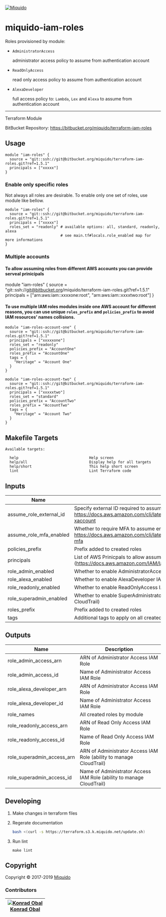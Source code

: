 <!-- This file was automatically generated by the `build-harness`. Make all changes to `README.yaml` and run `make readme` to rebuild this file. -->
[![Miquido][logo]](https://www.miquido.com/)

# miquido-iam-roles
Roles provisioned by module:

- `AdministratorAccess`

    administrator access policy to assume from authentication account

- `ReadOnlyAccess`

    read only access policy to assume from authentication account

- `AlexaDeveloper`

    full access policy to: `Lambda`, `Lex` and `Alexa` to assume from authentication account
---
Terraform Module

BitBucket Repository: https://bitbucket.org/miquido/terraform-iam-roles
## Usage

```hcl
module "iam-roles" {
  source = "git::ssh://git@bitbucket.org/miquido/terraform-iam-roles.git?ref=1.5.1"
  principals = ["xxxxx"]
}
```

### Enable only specific roles

Not always all roles are desirable. To enable only one set of roles, use module like bellow.

```hcl
module "iam-roles" {
  source = "git::ssh://git@bitbucket.org/miquido/terraform-iam-roles.git?ref=1.5.1"
  principals = ["xxxxx"]
  roles_set = "readonly" # available options: all, standard, readonly, alexa
                         # see main.tf#locals.role_enabled map for more informations
}
```

### Multiple accounts

#### To allow assuming roles from different AWS accounts you can provide serveal prinicipals

module "iam-roles" {
  source = "git::ssh://git@bitbucket.org/miquido/terraform-iam-roles.git?ref=1.5.1"
  principals = ["arn:aws:iam::xxxxone:root", "arn:aws:iam::xxxxtwo:root"]
}

#### To use multiple IAM roles modules inside one AWS account for different reasons, you can use unique `roles_prefix` and `policies_prefix` to avoid IAM resources' names collisions.

```hcl
module "iam-roles-account-one" {
  source = "git::ssh://git@bitbucket.org/miquido/terraform-iam-roles.git?ref=1.5.1"
  principals = ["xxxxxone"]
  roles_set = "readonly"
  policies_prefix = "AccountOne"
  roles_prefix = "AccountOne"
  tags = {
    "Heritage" = "Account One"
  }
}

module "iam-roles-account-two" {
  source = "git::ssh://git@bitbucket.org/miquido/terraform-iam-roles.git?ref=1.5.1"
  principals = ["xxxxxtwo"]
  roles_set = "standard"
  policies_prefix = "AccountTwo"
  roles_prefix = "AccountTwo"
  tags = {
    "Heritage" = "Account Two"
  }
}
```
## Makefile Targets
```
Available targets:

  help                                Help screen
  help/all                            Display help for all targets
  help/short                          This help short screen
  lint                                Lint Terraform code

```
## Inputs

| Name | Description | Type | Default | Required |
|------|-------------|:----:|:-----:|:-----:|
| assume_role_external_id | Specify external ID required to assume enabled roles. Disabled if empty. See: https://docs.aws.amazon.com/cli/latest/userguide/cli-configure-role.html#cli-configure-role-xaccount | string | `` | no |
| assume_role_mfa_enabled | Whether to require MFA to assume enabled roles. See: https://docs.aws.amazon.com/cli/latest/userguide/cli-configure-role.html#cli-configure-role-mfa | bool | `true` | no |
| policies_prefix | Prefix added to created roles | string | `` | no |
| principals | List of AWS Prinicpals to allow assuming created IAM roles (https://docs.aws.amazon.com/IAM/latest/UserGuide/reference_policies_elements_principal.html) | list(string) | - | yes |
| role_admin_enabled | Whether to enable AdministratorAccess IAM Role | bool | `true` | no |
| role_alexa_enabled | Whether to enable AlexaDeveloper IAM Role | bool | `false` | no |
| role_readonly_enabled | Whether to enable ReadOnlyAccess IAM Role | bool | `true` | no |
| role_superadmin_enabled | Whether to enable SuperAdministratorAccess IAM Role (Administrator with ability to manage CloudTrail) | bool | `false` | no |
| roles_prefix | Prefix added to created roles | string | `` | no |
| tags | Additional tags to apply on all created resources | map(string) | `<map>` | no |

## Outputs

| Name | Description |
|------|-------------|
| role_admin_access_arn | ARN of Administrator Access IAM Role |
| role_admin_access_id | Name of Administrator Access IAM Role |
| role_alexa_developer_arn | ARN of Administrator Access IAM Role |
| role_alexa_developer_id | Name of Administrator Access IAM Role |
| role_names | All created roles by module |
| role_readonly_access_arn | ARN of Read Only Access IAM Role |
| role_readonly_access_id | Name of Read Only Access IAM Role |
| role_superadmin_access_arn | ARN of Administrator Access IAM Role (ability to manage CloudTrail) |
| role_superadmin_access_id | Name of Administrator Access IAM Role (ability to manage CloudTrail) |



## Developing

1. Make changes in terraform files

2. Regerate documentation

    ```bash
    bash <(curl -s https://terraform.s3.k.miquido.net/update.sh)
    ```

3. Run lint

    ```
    make lint
    ```

## Copyright

Copyright © 2017-2019 [Miquido](https://miquido.com)



### Contributors

|  [![Konrad Obal][k911_avatar]][k911_homepage]<br/>[Konrad Obal][k911_homepage] |
|---|

  [k911_homepage]: https://github.com/k911
  [k911_avatar]: https://github.com/k911.png?size=150



  [logo]: https://www.miquido.com/img/logos/logo__miquido.svg
  [website]: https://www.miquido.com/
  [github]: https://github.com/miquido
  [bitbucket]: https://bitbucket.org/miquido
